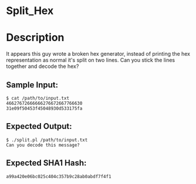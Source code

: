 # Split_Hex

# Description

<p>It appears this guy wrote a broken hex generator, instead of printing the hex representation as normal it's split on two lines. Can you stick the lines together and decode the hex?
</p>

## Sample Input:

```
$ cat /path/to/input.txt
46627672666666276672667766630
31e09f50453f45048930d533175fa
```
## Expected Output:

```
$ ./split.pl /path/to/input.txt
Can you decode this message?
```
## Expected SHA1 Hash:

```
a99a420e06bc025c404c357b9c28ab0abdf7f4f1
```
